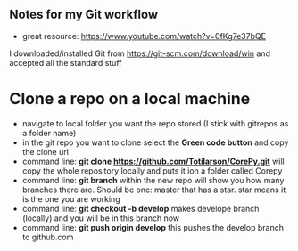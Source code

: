 ## Notes for my Git workflow
- great resource: https://www.youtube.com/watch?v=0fKg7e37bQE

I downloaded/installed Git from https://git-scm.com/download/win and accepted all the standard stuff

# Clone a repo on a local machine
- navigate to local folder you want the repo stored (I stick with gitrepos as a folder name)
- in the git repo you want to clone select the **Green code button** and copy the clone url
- command line: **git clone https://github.com/Totilarson/CorePy.git** will copy the whole repository locally and puts it ion a folder called Corepy
- command line: **git branch** within the new repo will show you how many branches there are. Should be one: master that has a star. star means it is the one you are working 
- command line: **git checkout -b develop** makes develope branch (locally) and you will be in this branch now
- command line: **git push origin develop**  this pushes the develop branch to github.com
